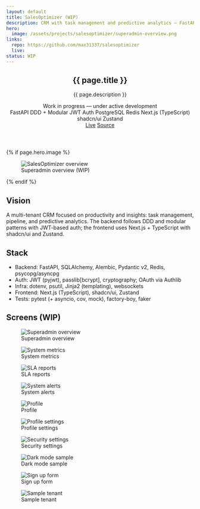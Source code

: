```yaml
---
layout: default
title: SalesOptimizer (WIP)
description: CRM with task management and predictive analytics — FastAPI backend (DDD, modular, JWT) and Next.js + TypeScript + shadcn/ui frontend.
hero:
  image: /assets/projects/salesoptimizer/superadmin-overview.png
links:
  repo: https://github.com/max31337/salesoptimizer
  live:
status: WIP
---
```


<section class="space-y-10">
  <header class="space-y-4">
    <div>
      <h1 class="text-3xl font-semibold tracking-tight">{{ page.title }}</h1>
      <p class="text-muted-foreground max-w-2xl">{{ page.description }}</p>
      <div class="mt-2 text-[11px] inline-flex items-center gap-2 rounded-md border border-border bg-secondary/50 px-2 py-1">
        <span class="size-2 rounded-full bg-yellow-500"></span>
        <span>Work in progress — under active development</span>
      </div>
    </div>
    <div class="flex flex-wrap items-center gap-2 text-[11px]">
      <span class="rounded-full border border-border px-2 py-0.5 bg-secondary/40">FastAPI</span>
      <span class="rounded-full border border-border px-2 py-0.5 bg-secondary/40">DDD + Modular</span>
      <span class="rounded-full border border-border px-2 py-0.5 bg-secondary/40">JWT Auth</span>
      <span class="rounded-full border border-border px-2 py-0.5 bg-secondary/40">PostgreSQL</span>
      <span class="rounded-full border border-border px-2 py-0.5 bg-secondary/40">Redis</span>
      <span class="rounded-full border border-border px-2 py-0.5 bg-secondary/40">Next.js (TypeScript)</span>
      <span class="rounded-full border border-border px-2 py-0.5 bg-secondary/40">shadcn/ui</span>
      <span class="rounded-full border border-border px-2 py-0.5 bg-secondary/40">Zustand</span>
    </div>
    <div class="flex gap-3 text-xs">
      <a class="rounded-md border border-border px-3 py-1 hover:bg-secondary {% unless page.links.live %}pointer-events-none opacity-50{% endunless %}" href="{{ page.links.live }}">Live</a>
      <a class="rounded-md border border-border px-3 py-1 hover:bg-secondary" href="{{ page.links.repo }}" target="_blank" rel="noopener">Source</a>
    </div>
  </header>

  {% if page.hero.image %}
  <figure class="rounded-lg border border-border overflow-hidden">
    <img class="w-full" src="{{ page.hero.image | relative_url }}" alt="SalesOptimizer overview" />
    <figcaption class="px-4 py-2 text-xs text-muted-foreground border-t border-border">Superadmin overview (WIP)</figcaption>
  </figure>
  {% endif %}

  <div class="grid gap-6 md:grid-cols-2">
    <article class="rounded-lg border border-border p-4">
      <h2 class="font-medium mb-2">Vision</h2>
      <p class="text-sm text-muted-foreground">A multi-tenant CRM focused on productivity and insights: task management, pipeline, and predictive analytics. The backend follows DDD and modular patterns with JWT-based auth; the frontend uses Next.js + TypeScript with shadcn/ui and Zustand.</p>
    </article>
    <article class="rounded-lg border border-border p-4">
      <h2 class="font-medium mb-2">Stack</h2>
      <ul class="list-disc pl-5 text-sm space-y-1 text-muted-foreground">
        <li>Backend: FastAPI, SQLAlchemy, Alembic, Pydantic v2, Redis, psycopg/asyncpg</li>
        <li>Auth: JWT (pyjwt), passlib[bcrypt], cryptography; OAuth via Authlib</li>
        <li>Infra: dotenv, psutil, Jinja2 (templating), websockets</li>
        <li>Frontend: Next.js (TypeScript), shadcn/ui, Zustand</li>
        <li>Tests: pytest (+ asyncio, cov, mock), factory-boy, faker</li>
      </ul>
    </article>
  </div>

  <div class="space-y-3">
    <h2 class="font-medium">Screens (WIP)</h2>
    <div class="grid gap-4 md:grid-cols-2">
      <figure class="rounded-lg border border-border overflow-hidden">
        <img class="w-full" src="{{ '/assets/projects/salesoptimizer/superadmin-overview.png' | relative_url }}" alt="Superadmin overview" />
        <figcaption class="px-4 py-2 text-xs text-muted-foreground border-t border-border">Superadmin overview</figcaption>
      </figure>
      <figure class="rounded-lg border border-border overflow-hidden">
        <img class="w-full" src="{{ '/assets/projects/salesoptimizer/superadmin-system-metrics.png' | relative_url }}" alt="System metrics" />
        <figcaption class="px-4 py-2 text-xs text-muted-foreground border-t border-border">System metrics</figcaption>
      </figure>
      <figure class="rounded-lg border border-border overflow-hidden">
        <img class="w-full" src="{{ '/assets/projects/salesoptimizer/superadmin-SLA-reports.png' | relative_url }}" alt="SLA reports" />
        <figcaption class="px-4 py-2 text-xs text-muted-foreground border-t border-border">SLA reports</figcaption>
      </figure>
      <figure class="rounded-lg border border-border overflow-hidden">
        <img class="w-full" src="{{ '/assets/projects/salesoptimizer/superadmin-system-alerts.png' | relative_url }}" alt="System alerts" />
        <figcaption class="px-4 py-2 text-xs text-muted-foreground border-t border-border">System alerts</figcaption>
      </figure>
      <figure class="rounded-lg border border-border overflow-hidden">
        <img class="w-full" src="{{ '/assets/projects/salesoptimizer/profile.png' | relative_url }}" alt="Profile" />
        <figcaption class="px-4 py-2 text-xs text-muted-foreground border-t border-border">Profile</figcaption>
      </figure>
      <figure class="rounded-lg border border-border overflow-hidden">
        <img class="w-full" src="{{ '/assets/projects/salesoptimizer/profile-settings.png' | relative_url }}" alt="Profile settings" />
        <figcaption class="px-4 py-2 text-xs text-muted-foreground border-t border-border">Profile settings</figcaption>
      </figure>
      <figure class="rounded-lg border border-border overflow-hidden">
        <img class="w-full" src="{{ '/assets/projects/salesoptimizer/security-settings.png' | relative_url }}" alt="Security settings" />
        <figcaption class="px-4 py-2 text-xs text-muted-foreground border-t border-border">Security settings</figcaption>
      </figure>
      <figure class="rounded-lg border border-border overflow-hidden md:col-span-2">
        <img class="w-full" src="{{ '/assets/projects/salesoptimizer/sample-dark-mode.png' | relative_url }}" alt="Dark mode sample" />
        <figcaption class="px-4 py-2 text-xs text-muted-foreground border-t border-border">Dark mode sample</figcaption>
      </figure>
      <figure class="rounded-lg border border-border overflow-hidden">
        <img class="w-full" src="{{ '/assets/projects/salesoptimizer/sign-up-form.png' | relative_url }}" alt="Sign up form" />
        <figcaption class="px-4 py-2 text-xs text-muted-foreground border-t border-border">Sign up form</figcaption>
      </figure>
      <figure class="rounded-lg border border-border overflow-hidden md:col-span-2">
        <img class="w-full" src="{{ '/assets/projects/salesoptimizer/sample-tenant.png' | relative_url }}" alt="Sample tenant" />
        <figcaption class="px-4 py-2 text-xs text-muted-foreground border-t border-border">Sample tenant</figcaption>
      </figure>
    </div>
  </div>
</section>
